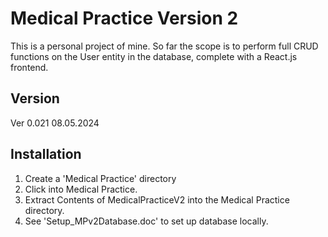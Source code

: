 # Medical Practice Version 2
This is a personal project of mine.
So far the scope is to perform full CRUD functions on the User entity in the database, complete with a React.js frontend.

## Version
Ver 0.021 08.05.2024

## Installation
1. Create a 'Medical Practice' directory
2. Click into Medical Practice.
3. Extract Contents of MedicalPracticeV2 into the Medical Practice directory.
4. See 'Setup_MPv2Database.doc' to set up database locally.